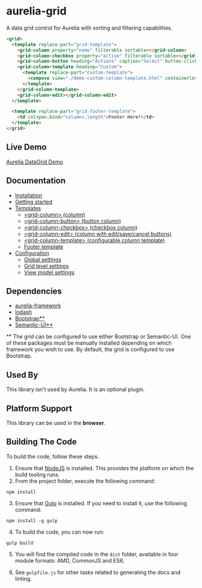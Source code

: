 # aurelia-grid
A data grid control for Aurelia with sorting and filtering capabilities.

```html
<grid>
  <template replace-part="grid-template">
    <grid-column property="name" filterable sortable></grid-column>
    <grid-column-checkbox property="active" filterable sortable></grid-column-checkbox>
    <grid-column-button heading="Actions" caption="Select" button-click.call="$parent.$parent.semanticGridButtonClick($event)"></grid-column-button>
    <grid-column-template heading="Custom">
      <template replace-part="custom-template">
        <compose view="./demo-custom-column-template.html" containerless></compose>
      </template>
    </grid-column-template>
    <grid-column-edit></grid-column-edit>
  </template>

  <template replace-part="grid-footer-template">
    <td colspan.bind="columns.length">Footer Here!</td>
  </template>
</grid>
```

## Live Demo

<a href="http://donthedev.com/aurelia/#grid-examples/" target="_blank">Aurelia DataGrid Demo</a>

## Documentation

- [Installation](https://github.com/donnelljenkins/aurelia-datagrid/blob/master/doc/HOWTO.md#installation)
- [Getting started](https://github.com/donnelljenkins/aurelia-datagrid/blob/master/doc/HOWTO.md#getting-started)
- [Templates](https://github.com/donnelljenkins/aurelia-datagrid/blob/master/doc/HOWTO.md#templates)
  - [&lt;grid-column&gt; (column)](https://github.com/donnelljenkins/aurelia-datagrid/blob/master/doc/HOWTO.md#&lt;grid-column&gt;)
  - [&lt;grid-column-button&gt; (button column)](https://github.com/donnelljenkins/aurelia-datagrid/blob/master/doc/HOWTO.md#&lt;grid-column-button&gt;)
  - [&lt;grid-column-checkbox&gt; (checkbox column)](https://github.com/donnelljenkins/aurelia-datagrid/blob/master/doc/HOWTO.md#&lt;grid-column-checkbox&gt;)
  - [&lt;grid-column-edit&gt; (column with edit/save/cancel buttons)](https://github.com/donnelljenkins/aurelia-datagrid/blob/master/doc/HOWTO.md#&lt;grid-column-edit&gt;)
  - [&lt;grid-column-template&gt; (configurable column template)](https://github.com/donnelljenkins/aurelia-datagrid/blob/master/doc/HOWTO.md#&lt;grid-column-template&gt;)
  - [Footer template](https://github.com/donnelljenkins/aurelia-datagrid/blob/master/doc/HOWTO.md#footer-template)
- [Configuration](https://github.com/donnelljenkins/aurelia-datagrid/blob/master/doc/HOWTO.md#configuration)
  - [Global settings](https://github.com/donnelljenkins/aurelia-datagrid/blob/master/doc/HOWTO.md#global-settings)
  - [Grid level settings](https://github.com/donnelljenkins/aurelia-datagrid/blob/master/doc/HOWTO.md#grid-level-settings)
  - [View model settings](https://github.com/donnelljenkins/aurelia-datagrid/blob/master/doc/HOWTO.md#view-model-overrides)

## Dependencies

* [aurelia-framework](https://github.com/aurelia/framework)
* [lodash](https://lodash.com/)
* [Bootstrap**](http://getbootstrap.com/)
* [Semantic-UI**](http://semantic-ui.com/)

** The grid can be configured to use either Bootstrap or Semantic-UI.  One of these packages must be manually installed depending on which framework you wish to use.  By default, the grid is configured to use Bootstrap.

## Used By

This library isn't used by Aurelia. It is an optional plugin.

## Platform Support

This library can be used in the **browser**.

## Building The Code

To build the code, follow these steps.

1. Ensure that [NodeJS](http://nodejs.org/) is installed. This provides the platform on which the build tooling runs.
2. From the project folder, execute the following command:

  ```shell
  npm install
  ```
3. Ensure that [Gulp](http://gulpjs.com/) is installed. If you need to install it, use the following command:

  ```shell
  npm install -g gulp
  ```
4. To build the code, you can now run:

  ```shell
  gulp build
  ```
5. You will find the compiled code in the `dist` folder, available in four module formats: AMD, CommonJS and ES6.

6. See `gulpfile.js` for other tasks related to generating the docs and linting.